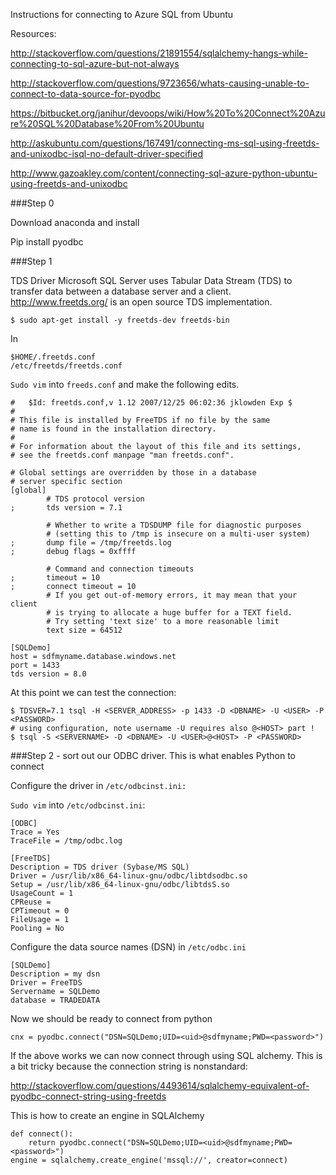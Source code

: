 Instructions for connecting to Azure SQL from Ubuntu

Resources:

http://stackoverflow.com/questions/21891554/sqlalchemy-hangs-while-connecting-to-sql-azure-but-not-always

http://stackoverflow.com/questions/9723656/whats-causing-unable-to-connect-to-data-source-for-pyodbc

https://bitbucket.org/janihur/devoops/wiki/How%20To%20Connect%20Azure%20SQL%20Database%20From%20Ubuntu

http://askubuntu.com/questions/167491/connecting-ms-sql-using-freetds-and-unixodbc-isql-no-default-driver-specified

http://www.gazoakley.com/content/connecting-sql-azure-python-ubuntu-using-freetds-and-unixodbc

###Step 0

Download anaconda and install

Pip install pyodbc



###Step 1

TDS Driver
Microsoft SQL Server uses Tabular Data Stream (TDS) to transfer data between a database server and a client. http://www.freetds.org/ is an open source TDS implementation. 

    $ sudo apt-get install -y freetds-dev freetds-bin



In 
	
	$HOME/.freetds.conf
	/etc/freetds/freetds.conf

`Sudo vim` into `freeds.conf` and make the following edits.

	#   $Id: freetds.conf,v 1.12 2007/12/25 06:02:36 jklowden Exp $
	#
	# This file is installed by FreeTDS if no file by the same 
	# name is found in the installation directory.  
	#
	# For information about the layout of this file and its settings, 
	# see the freetds.conf manpage "man freetds.conf".  
	
	# Global settings are overridden by those in a database
	# server specific section
	[global]
	        # TDS protocol version
	;       tds version = 7.1
	
	        # Whether to write a TDSDUMP file for diagnostic purposes
	        # (setting this to /tmp is insecure on a multi-user system)
	;       dump file = /tmp/freetds.log
	;       debug flags = 0xffff
	
	        # Command and connection timeouts
	;       timeout = 10
	;       connect timeout = 10
	        # If you get out-of-memory errors, it may mean that your client
	        # is trying to allocate a huge buffer for a TEXT field.  
	        # Try setting 'text size' to a more reasonable limit 
	        text size = 64512
	
	[SQLDemo]
	host = sdfmyname.database.windows.net
	port = 1433
	tds version = 8.0
	

At this point we can test the connection:

	
	$ TDSVER=7.1 tsql -H <SERVER_ADDRESS> -p 1433 -D <DBNAME> -U <USER> -P <PASSWORD>
	# using configuration, note username -U requires also @<HOST> part !
	$ tsql -S <SERVERNAME> -D <DBNAME> -U <USER>@<HOST> -P <PASSWORD>


###Step 2 - sort out our ODBC driver.  This is what enables Python to connect

Configure the driver in `/etc/odbcinst.ini:`


`Sudo vim` into `/etc/odbcinst.ini`:

	[ODBC]
	Trace = Yes
	TraceFile = /tmp/odbc.log
	
	[FreeTDS]
	Description = TDS driver (Sybase/MS SQL)
	Driver = /usr/lib/x86_64-linux-gnu/odbc/libtdsodbc.so
	Setup = /usr/lib/x86_64-linux-gnu/odbc/libtdsS.so
	UsageCount = 1
	CPReuse =
	CPTimeout = 0
	FileUsage = 1
	Pooling = No


Configure the data source names (DSN) in `/etc/odbc.ini`


	[SQLDemo]
	Description = my dsn
	Driver = FreeTDS
	Servername = SQLDemo
	database = TRADEDATA


Now we should be ready to connect from python


    cnx = pyodbc.connect("DSN=SQLDemo;UID=<uid>@sdfmyname;PWD=<password>")

If the above works we can now connect through using SQL alchemy.  This is a bit tricky because the connection string is nonstandard:

http://stackoverflow.com/questions/4493614/sqlalchemy-equivalent-of-pyodbc-connect-string-using-freetds

This is how to create an engine in SQLAlchemy


	def connect():
	    return pyodbc.connect("DSN=SQLDemo;UID=<uid>@sdfmyname;PWD=<password>")
	engine = sqlalchemy.create_engine('mssql://', creator=connect)